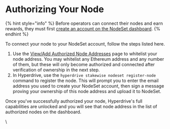 # Authorizing Your Node

{% hint style="info" %}
Before operators can connect their nodes and earn rewards, they must first [create an account on the NodeSet dashboard](introduction.md#creating-an-account).
{% endhint %}

To connect your node to your NodeSet account, follow the steps listed here.&#x20;

1. Use the [View/Add Authorized Node Addresses](https://staging.nodeset.io/dashboard/stakewise/authorized-addresses) page to whitelist your node address. You may whitelist any Ethereum address and any number of them, but these will only become authorized and connected after verification of ownership in the next step.
2. In Hyperdrive, use the `hyperdrive stakewise nodeset register-node` command to register the node. This will prompt you to enter the email address you used to create your NodeSet account, then sign a message proving your ownership of this node address and upload it to NodeSet.&#x20;

Once you've successfully authorized your node, Hyperdrive's full capabilities are unlocked and you will see that node address in the list of authorized nodes on the dashboard.

\
